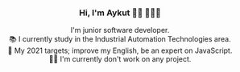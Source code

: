 <h3 align="center"> Hi, I'm Aykut 🙋‍♂️ 👨🏽‍💻 </h3>

<p align="center">
I'm junior software developer. <br>
📚 I currently study in the Industrial Automation Technologies area. <br>
🎯 My 2021 targets; improve my English, be an expert on JavaScript. <br>
👨‍💻 I'm currently don't work on any project. <br>
</p>